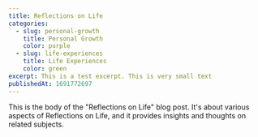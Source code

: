 ```yaml
---
title: Reflections on Life
categories:
  - slug: personal-growth
    title: Personal Growth
    color: purple
  - slug: life-experiences
    title: Life Experiences
    color: green
excerpt: This is a test excerpt. This is very small text
publishedAt: 1691772697
---
```


This is the body of the "Reflections on Life" blog post. It's about various aspects of Reflections on Life, and it provides insights and thoughts on related subjects.
